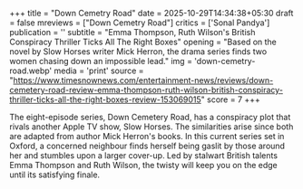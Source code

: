 +++
title = "Down Cemetry Road"
date = 2025-10-29T14:34:38+05:30
draft = false
mreviews = ["Down Cemetry Road"]
critics = ['Sonal Pandya']
publication = ''
subtitle = "Emma Thompson, Ruth Wilson's British Conspiracy Thriller Ticks All The Right Boxes"
opening = "Based on the novel by Slow Horses writer Mick Herron, the drama series finds two women chasing down an impossible lead."
img = 'down-cemetry-road.webp'
media = 'print'
source = "https://www.timesnownews.com/entertainment-news/reviews/down-cemetery-road-review-emma-thompson-ruth-wilson-british-conspiracy-thriller-ticks-all-the-right-boxes-review-153069015"
score = 7
+++

The eight-episode series, Down Cemetery Road, has a conspiracy plot that rivals another Apple TV show, Slow Horses. The similarities arise since both are adapted from author Mick Herron's books. In this current series set in Oxford, a concerned neighbour finds herself being gaslit by those around her and stumbles upon a larger cover-up. Led by stalwart British talents Emma Thompson and Ruth Wilson, the twisty will keep you on the edge until its satisfying finale.
